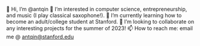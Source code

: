 👋 Hi, I’m @antqin
👀 I’m interested in computer science, entrepreneurship, and music (I play classical saxophone!).
🌱 I’m currently learning how to become an adult/college student at Stanford.
💞️ I’m looking to collaborate on any interesting projects for the summer of 2023!
📫 How to reach me: email me @ antqin@stanford.edu

<!---
antqin/antqin is a ✨ special ✨ repository because its `README.md` (this file) appears on your GitHub profile.
You can click the Preview link to take a look at your changes.
--->
